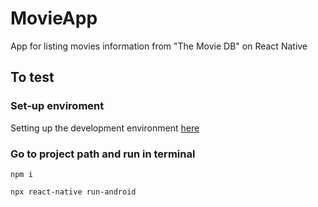 # MovieApp
App for listing movies information from "The Movie DB" on React Native

## To test

### Set-up enviroment

Setting up the development environment [here](https://reactnative.dev/docs/environment-setup)

### Go to project path and run in terminal

`npm i`

`npx react-native run-android`
